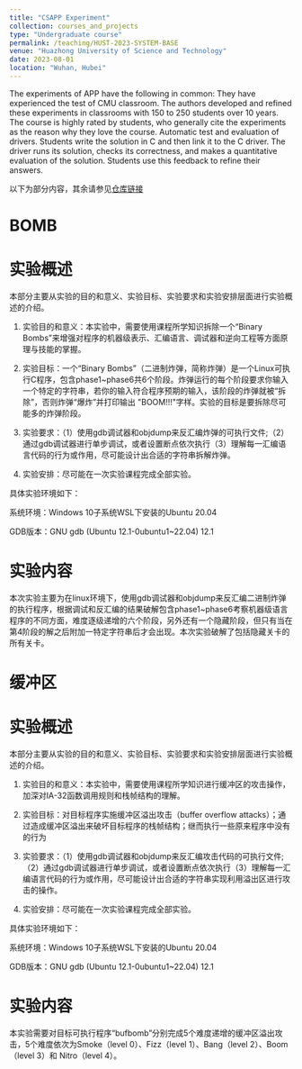 ```yaml
---
title: "CSAPP Experiment"
collection: courses_and_projects
type: "Undergraduate course"
permalink: /teaching/HUST-2023-SYSTEM-BASE
venue: "Huazhong University of Science and Technology"
date: 2023-08-01
location: "Wuhan, Hubei"
---
```


The experiments of APP have the following in common: They have experienced the test of CMU classroom. The authors developed and refined these experiments in classrooms with 150 to 250 students over 10 years. The course is highly rated by students, who generally cite the experiments as the reason why they love the course. Automatic test and evaluation of drivers. Students write the solution in C and then link it to the C driver. The driver runs its solution, checks its correctness, and makes a quantitative evaluation of the solution. Students use this feedback to refine their answers.

以下为部分内容，其余请参见[仓库链接](https://github.com/ymx10086/HUST-2023-SYSTEM-BASE)

BOMB
=====

实验概述
===

本部分主要从实验的目的和意义、实验目标、实验要求和实验安排层面进行实验概述的介绍。

1. 实验目的和意义：本实验中，需要使用课程所学知识拆除一个“Binary Bombs”来增强对程序的机器级表示、汇编语言、调试器和逆向工程等方面原理与技能的掌握。

2. 实验目标：一个“Binary Bombs”（二进制炸弹，简称炸弹）是一个Linux可执行C程序，包含phase1~phase6共6个阶段。炸弹运行的每个阶段要求你输入一个特定的字符串，若你的输入符合程序预期的输入，该阶段的炸弹就被“拆除”，否则炸弹“爆炸”并打印输出 "BOOM!!!"字样。实验的目标是要拆除尽可能多的炸弹阶段。

3. 实验要求：（1）使用gdb调试器和objdump来反汇编炸弹的可执行文件;（2）通过gdb调试器进行单步调试，或者设置断点依次执行（3）理解每一汇编语言代码的行为或作用，尽可能设计出合适的字符串拆解炸弹。

4. 实验安排：尽可能在一次实验课程完成全部实验。

具体实验环境如下：

系统环境：Windows 10子系统WSL下安装的Ubuntu 20.04

GDB版本：GNU gdb (Ubuntu 12.1-0ubuntu1~22.04) 12.1

实验内容
===

本次实验主要为在linux环境下，使用gdb调试器和objdump来反汇编二进制炸弹的执行程序，根据调试和反汇编的结果破解包含phase1~phase6考察机器级语言程序的不同方面，难度逐级递增的六个阶段，另外还有一个隐藏阶段，但只有当在第4阶段的解之后附加一特定字符串后才会出现。本次实验破解了包括隐藏关卡的所有关卡。

缓冲区
=====

实验概述
===

本部分主要从实验的目的和意义、实验目标、实验要求和实验安排层面进行实验概述的介绍。

1. 实验目的和意义：本实验中，需要使用课程所学知识进行缓冲区的攻击操作，加深对IA-32函数调用规则和栈帧结构的理解。

2. 实验目标：对目标程序实施缓冲区溢出攻击（buffer overflow attacks）；通过造成缓冲区溢出来破坏目标程序的栈帧结构；继而执行一些原来程序中没有的行为

3. 实验要求：（1）使用gdb调试器和objdump来反汇编攻击代码的可执行文件;（2）通过gdb调试器进行单步调试，或者设置断点依次执行（3）理解每一汇编语言代码的行为或作用，尽可能设计出合适的字符串实现利用溢出区进行攻击的操作。

4. 实验安排：尽可能在一次实验课程完成全部实验。

具体实验环境如下：

系统环境：Windows 10子系统WSL下安装的Ubuntu 20.04

GDB版本：GNU gdb (Ubuntu 12.1-0ubuntu1~22.04) 12.1

实验内容
===

本实验需要对目标可执行程序“bufbomb”分别完成5个难度递增的缓冲区溢出攻击，5个难度依次为Smoke（level 0）、Fizz（level 1）、Bang（level 2）、Boom（level 3）和 Nitro（level 4）。
 